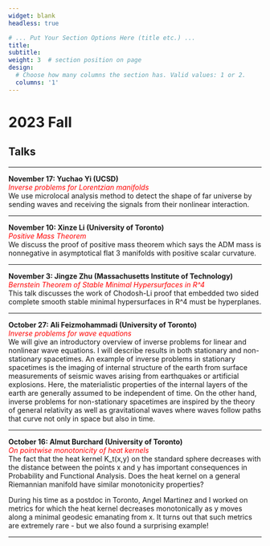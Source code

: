 ```yaml
---
widget: blank
headless: true

# ... Put Your Section Options Here (title etc.) ...
title: 
subtitle: 
weight: 3  # section position on page
design:
  # Choose how many columns the section has. Valid values: 1 or 2.
  columns: '1'
---
```

# 2023 Fall
## Talks

---

**November 17: Yuchao Yi (UCSD)**<br>
<span style="color:red">*Inverse problems for Lorentzian manifolds*</span><br>
We use microlocal analysis method to detect the shape of far universe by sending waves and receiving the signals from their nonlinear interaction.

---

**November 10: Xinze Li (University of Toronto)**<br>
<span style="color:red">*Positive Mass Theorem*</span><br>
We discuss the proof of positive mass theorem which says the ADM mass is nonnegative in asymptotical flat 3 manifolds with positive scalar curvature.

---

**November 3: Jingze Zhu (Massachusetts Institute of Technology)**<br>
<span style="color:red">*Bernstein Theorem of Stable Minimal Hypersurfaces in R^4*</span><br>
This talk discusses the work of Chodosh-Li proof that embedded two sided complete smooth stable minimal hypersurfaces in R^4 must be hyperplanes.

---

**October 27: Ali Feizmohammadi (University of Toronto)**<br>
<span style="color:red">*Inverse problems for wave equations*</span><br>
We will give an introductory overview of inverse problems for linear and nonlinear wave equations. I will describe results in both stationary and non-stationary spacetimes. An example of inverse problems in stationary spacetimes is the imaging
of internal structure of the earth from surface measurements of seismic waves arising from earthquakes or artificial explosions. Here, the materialistic properties of the internal layers of the earth are generally assumed to be independent of
time. On the other hand, inverse problems for non-stationary spacetimes are inspired by the theory of general relativity as well as gravitational waves where waves follow paths that curve not only in space but also in time.

---

**October 16: Almut Burchard (University of Toronto)**<br>
<span style="color:red">*On pointwise monotonicity of heat kernels*</span><br>
The fact that the heat kernel K_t(x,y) on the standard sphere decreases with the distance between the points x and y has important consequences in Probability and Functional Analysis. Does the heat kernel on a general Riemannian manifold have similar monotonicity properties?

During his time as a postdoc in Toronto, Angel Martinez and I worked on metrics for which the heat kernel decreases monotonically as y moves along a minimal geodesic emanating from x. It turns out that such metrics are extremely rare - but we also found a surprising example!

---


